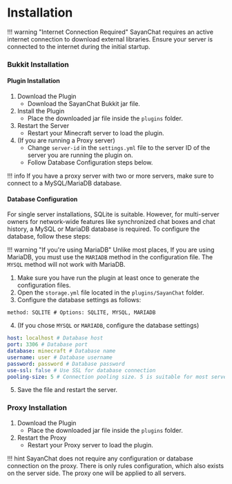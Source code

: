 # Installation

!!! warning "Internet Connection Required"
    SayanChat requires an active internet connection to download external libraries. Ensure your server is connected to the internet during the initial startup.

### Bukkit Installation

#### Plugin Installation

1. Download the Plugin
    - Download the SayanChat Bukkit jar file.
2. Install the Plugin
    - Place the downloaded jar file inside the `plugins` folder.
3. Restart the Server
    - Restart your Minecraft server to load the plugin.
4. (If you are running a Proxy server)
    - Change `server-id` in the `settings.yml` file to the server ID of the server you are running the plugin on.
    - Follow Database Configuration steps below.

!!! info
    If you have a proxy server with two or more servers, make sure to connect to a MySQL/MariaDB database.

#### Database Configuration
For single server installations, SQLite is suitable. However, for multi-server owners for network-wide features like synchronized chat boxes and chat history, a MySQL or MariaDB database is required. To configure the database, follow these steps:

!!! warning "If you're using MariaDB"
    Unlike most places, If you are using MariaDB, you must use the `MARIADB` method in the configuration file. The `MYSQL` method will not work with MariaDB.

1. Make sure you have run the plugin at least once to generate the configuration files.
2. Open the `storage.yml` file located in the `plugins/SayanChat` folder.
3. Configure the database settings as follows:
``` { .yaml .no-copy }
method: SQLITE # Options: SQLITE, MYSQL, MARIADB
```
4. (If you chose `MYSQL` or `MARIADB`, configure the database settings)
``` .yaml
host: localhost # Database host
port: 3306 # Database port
database: minecraft # Database name
username: user # Database username
password: password # Database password
use-ssl: false # Use SSL for database connection
pooling-size: 5 # Connection pooling size. 5 is suitable for most servers. increase if you have a large player base and when you see database slow down.
```
5. Save the file and restart the server.

### Proxy Installation

1. Download the Plugin
    - Place the downloaded jar file inside the `plugins` folder.
2. Restart the Proxy
    - Restart your Proxy server to load the plugin.

!!! hint
    SayanChat does not require any configuration or database connection on the proxy. There is only rules configuration, which also exists on the server side. The proxy one will be applied to all servers.